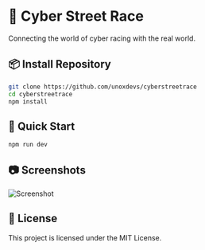 # 🏁 Cyber Street Race

Connecting the world of cyber racing with the real world.

## 📦 Install Repository

```bash
git clone https://github.com/unoxdevs/cyberstreetrace
cd cyberstreetrace
npm install
```

## 🚀 Quick Start

```bash
npm run dev
```

## 📷 Screenshots
![Screenshot](https://www.upload.ee/image/16444203/Screenshot_2024-03-28_at_11-28-07_Screenshot.png)

## 📄 License

This project is licensed under the MIT License.
